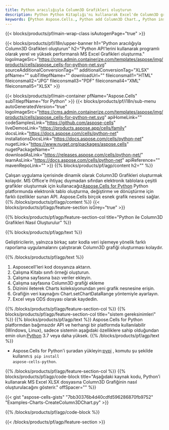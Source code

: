 ```yaml
---
title: Python aracılığıyla Column3D Grafikleri oluşturun
description: Python Python Kitaplığı'nı kullanarak Excel'de Column3D grafikleri oluşturmak için örnek kod. Python tabanlı uygulama içinde MS Excel'de Column3D grafiği oluşturmak için bu kodu kullanın.
keywords: [Python Aspose.Cells., Python add Column3D Chart., Python insert Column3D Chart., Python create Column3D Chart]
---
```

{{< blocks/products/pf/main-wrap-class isAutogenPage="true" >}}

{{< blocks/products/pf/i18n/upper-banner h1="Python aracılığıyla Column3D Grafikleri oluşturun" h2="Python API\'lerini kullanarak programlı olarak yerel ve yüksek performanslı MS Excel Grafikleri oluşturma." logoImageSrc="https://cms.admin.containerize.com/templates/aspose/img/products/cells/aspose_cells-for-python-net.svg" sourceAdditionalConversionTag="" additionalConversionTag="XLSX" pfName="" subTitlepfName="" downloadUrl="" fileiconsmall1="HTML" fileiconsmall2="JPG" fileiconsmall3="PDF" fileiconsmall4="XML" fileiconsmall5="XLSX" >}}

{{< blocks/products/pf/main-container pfName="Aspose.Cells" subTitlepfName="for Python" >}}
{{< blocks/products/pf/i18n/sub-menu autoGeneratedVersion="true" logoImageSrc="https://cms.admin.containerize.com/templates/aspose/img/products/cells/aspose_cells-for-python-net.svg" apiHomeLink="" codeSamplesLink="https://github.com/aspose-cells" liveDemosLink="https://products.aspose.app/cells/family" docsLink="https://docs.aspose.com/cells/python-net" installationsDocsLink="https://docs.aspose.com/cells/python-net" nugetLink="https://www.nuget.org/packages/aspose.cells" nugetPackageName="" downloadAsLink="https://releases.aspose.com/cells/python-net/" learnAsLink="https://docs.aspose.com/cells/python-net" apiReference="" mavenRepoLink="" >}}
{{% blocks/products/pf/agp/content h2="" %}}

 Çalışan uygulama içerisinde dinamik olarak Column3D Grafikleri oluşturmak kolaydır. MS Office'e ihtiyaç duymadan sıfırdan elektronik tablolara çeşitli grafikler oluşturmak için kullanacağız[Aspose.Cells for Python](https://pypi.org/project/aspose-cells-python) Python platformunda elektronik tablo oluşturma, değiştirme ve dönüştürme için farklı özellikler sunan API. Aspose.Cells birçok esnek grafik nesnesi sağlar.
{{% /blocks/products/pf/agp/content %}}
{{< blocks/products/pf/agp/feature-section isGrey="true" >}}

{{% blocks/products/pf/agp/feature-section-col title="Python ile Column3D Grafikleri Nasıl Oluşturulur" %}}

{{% blocks/products/pf/agp/text %}}

Geliştiricilerin, yalnızca birkaç satır kodla veri işlemeye yönelik farklı raporlama uygulamalarını çalıştırarak Column3D grafiği oluşturması kolaydır.

{{% /blocks/products/pf/agp/text %}}

1. Asposecell'leri kod dosyanıza aktarın.
1. Çalışma Kitabı sınıfı örneği oluşturun.
1. Çalışma sayfasına bazı veriler ekleyin.
1. Çalışma sayfasına Column3D grafiği ekleme
1. Dizinini ileterek Charts koleksiyonundan yeni grafik nesnesine erişin.
1. Grafiğin veri kaynağını Chart.setChartDataRange yöntemiyle ayarlayın.
1. Excel veya ODS dosyası olarak kaydedin.

{{% /blocks/products/pf/agp/feature-section-col %}}
{{% blocks/products/pf/agp/feature-section-col title="sistem gereksinimleri" %}}
{{% blocks/products/pf/agp/text %}}
 Aspose.Cells for Python platformdan bağımsızdır API ve herhangi bir platformda kullanılabilir (Windows, Linux), sadece sistemin aşağıdaki özelliklere sahip olduğundan emin olun:[Python](https://www.python.org/downloads/) 3.7 veya daha yüksek.
{{% /blocks/products/pf/agp/text %}}

-  Aspose.Cells for Python'i şuradan yükleyin:<a href="https://pypi.org/project/aspose-cells-python/">pypi</a> , komutu şu şekilde kullanın:<code>$ pip install aspose-cells-python</code>.

{{% /blocks/products/pf/agp/feature-section-col %}}
{{% blocks/products/pf/agp/code-block title="Aşağıdaki kaynak kodu, Python\'i kullanarak MS Excel XLSX dosyasına Column3D Grafiğinin nasıl oluşturulacağını gösterir." offSpacer="" %}}

{{< gist "aspose-cells-gists" "7bb30376b4d40cdfd596286870fb9752" "Examples-Charts-CreateColumn3DChart.py" >}}

{{% /blocks/products/pf/agp/code-block %}}

{{< /blocks/products/pf/agp/feature-section >}}

<!-- aboutfile Starts -->
